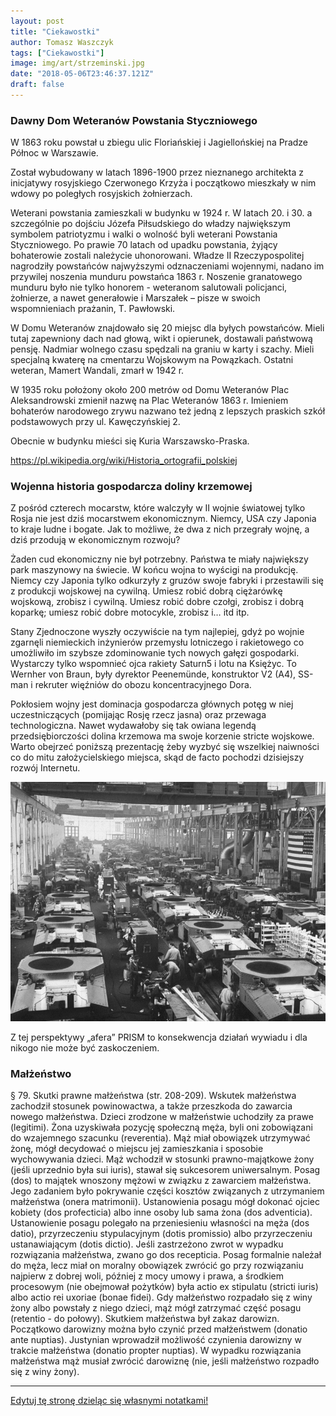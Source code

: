 ```yaml
---
layout: post
title: "Ciekawostki"
author: Tomasz Waszczyk
tags: ["Ciekawostki"]
image: img/art/strzeminski.jpg
date: "2018-05-06T23:46:37.121Z"
draft: false
---
```


### Dawny Dom Weteranów Powstania Styczniowego

W 1863 roku powstał u zbiegu ulic Floriańskiej i Jagiellońskiej na Pradze Północ w Warszawie.

Został wybudowany w latach 1896-1900 przez nieznanego architekta z inicjatywy rosyjskiego Czerwonego Krzyża i początkowo mieszkały w nim wdowy po poległych rosyjskich żołnierzach.

Weterani powstania zamieszkali w budynku w 1924 r. W latach 20. i 30. a szczególnie po dojściu Józefa Piłsudskiego do władzy największym symbolem patriotyzmu i walki o wolność byli weterani Powstania Styczniowego. Po prawie 70 latach od upadku powstania, żyjący bohaterowie zostali należycie uhonorowani. Władze II Rzeczypospolitej nagrodziły powstańców najwyższymi odznaczeniami wojennymi, nadano im przywilej noszenia munduru powstańca 1863 r. Noszenie granatowego munduru było nie tylko honorem - weteranom salutowali policjanci, żołnierze, a nawet generałowie i Marszałek – pisze w swoich wspomnieniach prażanin, T. Pawłowski.

W Domu Weteranów znajdowało się 20 miejsc dla byłych powstańców. Mieli tutaj zapewniony dach nad głową, wikt i opierunek, dostawali państwową pensję. Nadmiar wolnego czasu spędzali na graniu w karty i szachy. Mieli specjalną kwaterę na cmentarzu Wojskowym na Powązkach. Ostatni weteran, Mamert Wandali, zmarł w 1942 r.

W 1935 roku położony około 200 metrów od Domu Weteranów Plac Aleksandrowski zmienił nazwę na Plac Weteranów 1863 r. Imieniem bohaterów narodowego zrywu nazwano też jedną z lepszych praskich szkół podstawowych przy ul. Kawęczyńskiej 2.

Obecnie w budynku mieści się Kuria Warszawsko-Praska.

https://pl.wikipedia.org/wiki/Historia_ortografii_polskiej

### Wojenna historia gospodarcza doliny krzemowej

Z pośród czterech mocarstw, które walczyły w II wojnie światowej tylko Rosja nie jest dziś mocarstwem ekonomicznym. Niemcy, USA czy Japonia to kraje ludne i bogate. Jak to możliwe, że dwa z nich przegrały wojnę, a dziś przodują w ekonomicznym rozwoju?

Żaden cud ekonomiczny nie był potrzebny. Państwa te miały największy park maszynowy na świecie. W końcu wojna to wyścigi na produkcję. Niemcy czy Japonia tylko odkurzyły z gruzów swoje fabryki i przestawili się z produkcji wojskowej na cywilną. Umiesz robić dobrą ciężarówkę wojskową, zrobisz i cywilną. Umiesz robić dobre czołgi, zrobisz i dobrą koparkę; umiesz robić dobre motocykle, zrobisz i… itd itp.


Stany Zjednoczone wyszły oczywiście na tym najlepiej, gdyż po wojnie zgarnęli niemieckich inżynierów przemysłu lotniczego i rakietowego co umożliwiło im szybsze zdominowanie tych nowych gałęzi gospodarki. Wystarczy tylko wspomnieć ojca rakiety Saturn5 i lotu na Księżyc. To Wernher von Braun, były dyrektor Peenemünde, konstruktor V2 (A4), SS-man i rekruter więźniów do obozu koncentracyjnego Dora.

Pokłosiem wojny jest dominacja gospodarcza głównych potęg w niej uczestniczących (pomijając Rosję rzecz jasna) oraz przewaga technologiczna.  Nawet wydawałoby się tak owiana legendą przedsiębiorczości dolina krzemowa ma swoje korzenie stricte wojskowe. Warto obejrzeć poniższą prezentację żeby wyzbyć się wszelkiej naiwności co do mitu założycielskiego miejsca, skąd de facto pochodzi dzisiejszy rozwój Internetu.

<img src="./img/others/ciekawostki/fabryka.gif"/><br>

Z tej perspektywy „afera” PRISM to konsekwencja działań wywiadu i dla nikogo nie może być zaskoczeniem.

### Małżeństwo

 § 79. Skutki prawne małżeństwa (str. 208-209). Wskutek małżeństwa zachodził stosunek powinowactwa, a także przeszkoda do zawarcia nowego małżeństwa. Dzieci zrodzone w małżeństwie uchodziły za prawe (legitimi). Żona uzyskiwała pozycję społeczną męża, byli oni zobowiązani do wzajemnego szacunku (reverentia). Mąż miał obowiązek utrzymywać żonę, mógł decydować  o miejscu jej zamieszkania i sposobie wychowywania dzieci. Mąż wchodził w stosunki prawno-majątkowe żony  (jeśli uprzednio była sui iuris), stawał się sukcesorem uniwersalnym. Posag (dos) to majątek wnoszony mężowi w związku z zawarciem małżeństwa. Jego zadaniem było pokrywanie części kosztów związanych z utrzymaniem małżeństwa (onera matrimonii). Ustanowienia posagu mógł dokonać ojciec kobiety (dos profecticia) albo inne osoby lub sama żona (dos adventicia). Ustanowienie posagu polegało na przeniesieniu własności na męża (dos datio), przyrzeczeniu stypulacyjnym (dotis promissio) albo przyrzeczeniu ustanawiającym (dotis dictio). Jeśli zastrzeżono zwrot w wypadku rozwiązania małżeństwa, zwano go dos recepticia. Posag formalnie należał do męża, lecz miał on moralny obowiązek zwrócić go przy rozwiązaniu najpierw z dobrej woli, później z mocy umowy i prawa, a środkiem procesowym (nie obejmował pożytków) była actio ex stipulatu (stricti iuris) albo actio rei uxoriae (bonae fidei). Gdy małżeństwo rozpadało się z winy żony albo powstały z niego dzieci, mąż mógł zatrzymać część posagu (retentio - do połowy). Skutkiem małżeństwa był zakaz darowizn. Początkowo darowizny można było czynić przed małżeństwem (donatio ante nuptias). Justynian wprowadził możliwość czynienia darowizny w trakcie małżeństwa (donatio propter nuptias). W wypadku rozwiązania małżeństwa mąż musiał zwrócić darowiznę (nie, jeśli małżeństwo rozpadło się z winy żony).

---

<a href="https://github.com/TomaszWaszczyk/historia.waszczyk.com/edit/master/src/content/ciekawostki.md" target="_blank">Edytuj tę stronę dzieląc się własnymi notatkami!</a>
